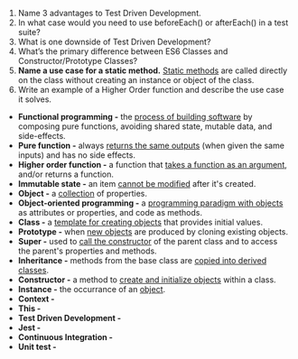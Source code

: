 1. Name 3 advantages to Test Driven Development.
1. In what case would you need to use beforeEach() or afterEach() in a test suite?
1. What is one downside of Test Driven Development?
1. What’s the primary difference between ES6 Classes and Constructor/Prototype Classes?
1. **Name a use case for a static method.** [Static methods](https://www.w3schools.com/jsref/jsref_class_static.asp) are called directly on the class without creating an instance or object of the class.
1. Write an example of a Higher Order function and describe the use case it solves.


- **Functional programming -** the [process of building software](https://medium.com/javascript-scene/master-the-javascript-interview-what-is-functional-programming-7f218c68b3a0) by composing pure functions, avoiding shared state, mutable data, and side-effects.
- **Pure function -** always [returns the same outputs](https://medium.com/javascript-scene/master-the-javascript-interview-what-is-functional-programming-7f218c68b3a0) (when given the same inputs) and has no side effects.
- **Higher order function -** a function that [takes a function as an argument](https://medium.com/javascript-scene/master-the-javascript-interview-what-is-functional-programming-7f218c68b3a0), and/or returns a function. 
- **Immutable state -** an item [cannot be modified](https://medium.com/javascript-scene/master-the-javascript-interview-what-is-functional-programming-7f218c68b3a0) after it's created.
- **Object -** a [collection](https://developer.mozilla.org/en-US/docs/Web/JavaScript/Guide/Working_with_Objects#:~:text=JavaScript%20is%20designed%20on%20a,is%20known%20as%20a%20method.) of properties.
- **Object-oriented programming -** a [programming paradigm with objects](https://medium.com/javascript-scene/master-the-javascript-interview-what-is-functional-programming-7f218c68b3a0) as attributes or properties, and code as methods.
- **Class -** a [template for creating objects](https://en.wikipedia.org/wiki/Class_(computer_programming)) that provides initial values.
- **Prototype -** when [new objects](https://en.wikipedia.org/wiki/Prototype#Computer_programming/computer_science) are produced by cloning existing objects.
- **Super -** used to [call the constructor](https://www.w3schools.com/jsref/jsref_class_super.asp#:~:text=Definition%20and%20Usage,read%20our%20JavaScript%20Classes%20Tutorial.) of the parent class and to access the parent's properties and methods.
- **Inheritance -** methods from the base class are [copied into derived classes](https://www.tutorialsteacher.com/javascript/inheritance-in-javascript#:~:text=Inheritance%20is%20an%20important%20concept,supported%20by%20using%20prototype%20object.&text=The%20following%20is%20a%20Student%20class%20that%20inherits%20Person%20class.).
- **Constructor -** a method to [create and initialize objects](https://www.w3schools.com/jsref/jsref_constructor_class.asp) within a class.
- **Instance -** the occurrance of an [object](https://www.quora.com/What-is-an-instance-of-object-in-JavaScript#:~:text=An%20%E2%80%9Cinstance%E2%80%9D%20means%20a%20reference,it's%20made%20that%20is%20different.).
- **Context -**
- **This -**
- **Test Driven Development -**
- **Jest -**
- **Continuous Integration -**
- **Unit test -**
